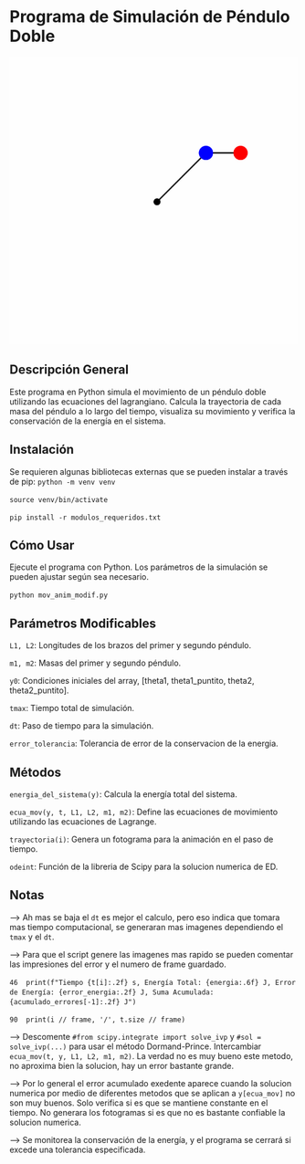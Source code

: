 # Programa de Simulación de Péndulo Doble

![Visuazlizacion_pendulo](/program_pendulo/movimiento_pendulo.gif)

## Descripción General
Este programa en Python simula el movimiento de un péndulo doble utilizando las ecuaciones del lagrangiano. Calcula la trayectoria de cada masa del péndulo a lo largo del tiempo, visualiza su movimiento y verifica la conservación de la energía en el sistema.

## Instalación
Se requieren algunas bibliotecas externas que se pueden instalar a través de pip:
```python -m venv venv```

```source venv/bin/activate```


```pip install -r modulos_requeridos.txt```

## Cómo Usar
Ejecute el programa con Python. Los parámetros de la simulación se pueden ajustar según sea necesario.

```python mov_anim_modif.py```

## Parámetros Modificables
```L1, L2```: Longitudes de los brazos del primer y segundo péndulo.

```m1, m2```: Masas del primer y segundo péndulo.

```y0```: Condiciones iniciales del array, [theta1, theta1_puntito, theta2, theta2_puntito].

```tmax```: Tiempo total de simulación.

```dt```: Paso de tiempo para la simulación.

```error_tolerancia```: Tolerancia de error de la conservacion de la energia. 

## Métodos
```energia_del_sistema(y)```: Calcula la energía total del sistema.

```ecua_mov(y, t, L1, L2, m1, m2)```: Define las ecuaciones de movimiento utilizando las ecuaciones de Lagrange.

```trayectoria(i)```: Genera un fotograma para la animación en el paso de tiempo.

```odeint```: Función de la libreria de Scipy para la solucion numerica de ED.


## Notas
--> Ah mas se baja el ```dt``` es mejor el calculo, pero eso indica que tomara mas tiempo computacional, se generaran mas imagenes dependiendo el ```tmax``` y el ```dt```.

--> Para que el script genere las imagenes mas rapido se pueden comentar las impresiones del error y el numero de frame guardado.

```46  print(f"Tiempo {t[i]:.2f} s, Energía Total: {energia:.6f} J, Error de Energía: {error_energia:.2f} J, Suma Acumulada: {acumulado_errores[-1]:.2f} J")```

```90  print(i // frame, '/', t.size // frame)```

--> Descomente ```#from scipy.integrate import solve_ivp``` y ```#sol = solve_ivp(...)``` para usar el método Dormand-Prince. Intercambiar ```ecua_mov(t, y, L1, L2, m1, m2)```. La verdad no es muy bueno este metodo, no aproxima bien la solucion, hay un error bastante grande.

--> Por lo general el error acumulado exedente aparece cuando la solucion numerica por medio de diferentes metodos que se aplican a ```y[ecua_mov]``` no son muy buenos. Solo verifica si es que se mantiene constante en el tiempo. No generara los fotogramas si es que no es bastante confiable la solucion numerica.

--> Se monitorea la conservación de la energía, y el programa se cerrará si excede una tolerancia especificada.
